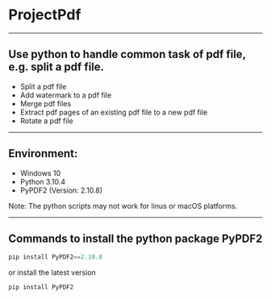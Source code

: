 # ProjectPdf
---
## Use python to handle common task of pdf file, e.g. split a pdf file.

- Split a pdf file
- Add watermark to a pdf file
- Merge pdf files
- Extract pdf pages of an existing pdf file to a new pdf file
- Rotate a pdf file
---
## Environment:
- Windows 10
- Python 3.10.4
- PyPDF2 (Version: 2.10.8)

Note: The python scripts may not work for linus or macOS platforms.

---
## Commands to install the python package PyPDF2
```python
pip install PyPDF2==2.10.8

```
or install the latest version
```python
pip install PyPDF2
```
